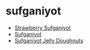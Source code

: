 # sufganiyot

 * [Strawberry Sufganiyot](index/s/strawberry-sufganiyot-51198880.json)
 * [Sufganiyot](index/s/sufganiyot-40003.json)
 * [Sufganiyot Jelly Doughnuts](index/s/sufganiyot-jelly-doughnuts-51133810.json)
